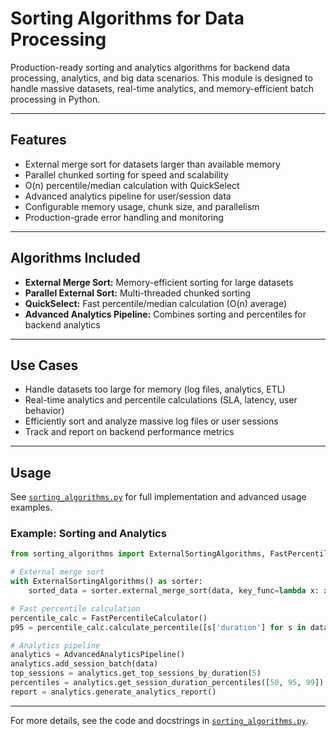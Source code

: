# Sorting Algorithms for Data Processing

Production-ready sorting and analytics algorithms for backend data processing, analytics, and big data scenarios. This module is designed to handle massive datasets, real-time analytics, and memory-efficient batch processing in Python.

---

## Features

- External merge sort for datasets larger than available memory
- Parallel chunked sorting for speed and scalability
- O(n) percentile/median calculation with QuickSelect
- Advanced analytics pipeline for user/session data
- Configurable memory usage, chunk size, and parallelism
- Production-grade error handling and monitoring

---

## Algorithms Included

- **External Merge Sort:** Memory-efficient sorting for large datasets
- **Parallel External Sort:** Multi-threaded chunked sorting
- **QuickSelect:** Fast percentile/median calculation (O(n) average)
- **Advanced Analytics Pipeline:** Combines sorting and percentiles for backend analytics

---

## Use Cases

- Handle datasets too large for memory (log files, analytics, ETL)
- Real-time analytics and percentile calculations (SLA, latency, user behavior)
- Efficiently sort and analyze massive log files or user sessions
- Track and report on backend performance metrics

---

## Usage

See [`sorting_algorithms.py`](./sorting_algorithms.py) for full implementation and advanced usage examples.

### Example: Sorting and Analytics

```python
from sorting_algorithms import ExternalSortingAlgorithms, FastPercentileCalculator, AdvancedAnalyticsPipeline

# External merge sort
with ExternalSortingAlgorithms() as sorter:
    sorted_data = sorter.external_merge_sort(data, key_func=lambda x: x['duration'])

# Fast percentile calculation
percentile_calc = FastPercentileCalculator()
p95 = percentile_calc.calculate_percentile([s['duration'] for s in data], 95)

# Analytics pipeline
analytics = AdvancedAnalyticsPipeline()
analytics.add_session_batch(data)
top_sessions = analytics.get_top_sessions_by_duration(5)
percentiles = analytics.get_session_duration_percentiles([50, 95, 99])
report = analytics.generate_analytics_report()
```

---

For more details, see the code and docstrings in [`sorting_algorithms.py`](./sorting_algorithms.py).
